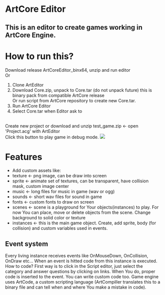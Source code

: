 # ArtCore Editor
## This is an editor to create games working in ArtCore Engine.
# How to run this?
Download release ArtCoreEditor_binx64, unzip and run editor<br>
Or<br>
1. Clone ArtEditor
2. Download Core.zip, unpack to Core.tar (do not unpack future) this is binary pack from compatible ArtCore release
<br>Or run script from ArtCore repository to create new Core.tar.
3. Run ArtCore Editor
4. Select Core.tar when Editor ask to
<br>
Create new project or download and unzip test_game.zip <- open 'Project.acg' with ArtEditor<br>Click this button to play game in debug mode.
<img src="https://user-images.githubusercontent.com/5814733/206944317-78709c1e-a0ef-43c6-9b44-aeecc667482e.png" /><br>

# Features
* Add custom assets like:
* texture <- png image, can be draw into screen
* sprite <- animate set of textures, can be transparent, have collision mask, custom image center
* music <- long files for music in game (wav or ogg)
* sounds <- short wav files for sound in game
* fonts <- custom fonts to draw on screen
* scenes <- scene is a playground for Your objects(instances) to play. For now You can place, move or delete objects from the scene. Change background to solid color or texture
* instances <- this is the main game object. Create, add sprite, body (for collision) and custom variables used in events.
## Event system
Every living instance receives events like OnMouseDown, OnCollision, OnDraw etc... When an event is hitted code from this instance is executed. How to code? First way is to click in the Script editor, just select the category and answer questions by clicking on links. When You do, proper code is inserted to the event. You can write custom code too. Game engine uses ArtCode, a custom scripting language (ArtCompiller translates this to a binary file and can tell when and where You make a mistake in code).
